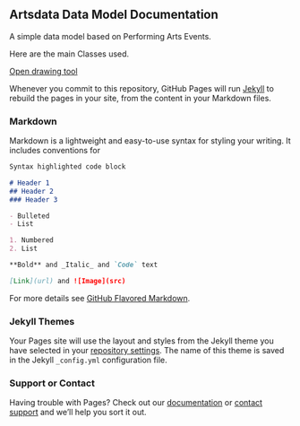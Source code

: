 ## Artsdata Data Model Documentation

A simple data model based on Performing Arts Events.

Here are the main Classes used.



[Open drawing tool](https://www.yworks.com/yed-live/?file=https://gist.githubusercontent.com/saumier/0b09f57a9eedb32a8ca7c1081cb13cb3/raw/ba5848461df12c4655b3f4ca4e7ea0d60588e153/Artsdata_Event_Model)



Whenever you commit to this repository, GitHub Pages will run [Jekyll](https://jekyllrb.com/) to rebuild the pages in your site, from the content in your Markdown files.

### Markdown

Markdown is a lightweight and easy-to-use syntax for styling your writing. It includes conventions for

```markdown
Syntax highlighted code block

# Header 1
## Header 2
### Header 3

- Bulleted
- List

1. Numbered
2. List

**Bold** and _Italic_ and `Code` text

[Link](url) and ![Image](src)
```

For more details see [GitHub Flavored Markdown](https://guides.github.com/features/mastering-markdown/).

### Jekyll Themes

Your Pages site will use the layout and styles from the Jekyll theme you have selected in your [repository settings](https://github.com/culturecreates/artsdata-data-model/settings). The name of this theme is saved in the Jekyll `_config.yml` configuration file.

### Support or Contact

Having trouble with Pages? Check out our [documentation](https://help.github.com/categories/github-pages-basics/) or [contact support](https://github.com/contact) and we’ll help you sort it out.
